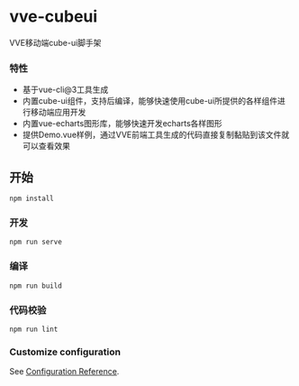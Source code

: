 # vve-cubeui

VVE移动端cube-ui脚手架

### 特性
- 基于vue-cli@3工具生成
- 内置cube-ui组件，支持后编译，能够快速使用cube-ui所提供的各样组件进行移动端应用开发
- 内置vue-echarts图形库，能够快速开发echarts各样图形
- 提供Demo.vue样例，通过VVE前端工具生成的代码直接复制黏贴到该文件就可以查看效果

## 开始
```
npm install
```

### 开发
```
npm run serve
```

### 编译
```
npm run build
```

### 代码校验
```
npm run lint
```

### Customize configuration
See [Configuration Reference](https://cli.vuejs.org/config/).
